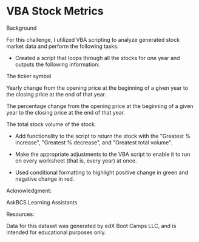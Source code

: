 # VBA Stock Metrics

Background

For this challenge, I utilized VBA scripting to analyze generated stock market data and perform the following tasks:

- Created a script that loops through all the stocks for one year and outputs the following information:

The ticker symbol

Yearly change from the opening price at the beginning of a given year to the closing price at the end of that year.

The percentage change from the opening price at the beginning of a given year to the closing price at the end of that year.

The total stock volume of the stock.

- Add functionality to the script to return the stock with the "Greatest % increase", "Greatest % decrease", and "Greatest total volume".

- Make the appropriate adjustments to the VBA script to enable it to run on every worksheet (that is, every year) at once.

- Used conditional formatting to highlight positive change in green and negative change in red.

Acknowledgment: 

AskBCS Learning Assistants 

Resources:

Data for this dataset was generated by edX Boot Camps LLC, and is intended for educational purposes only.
